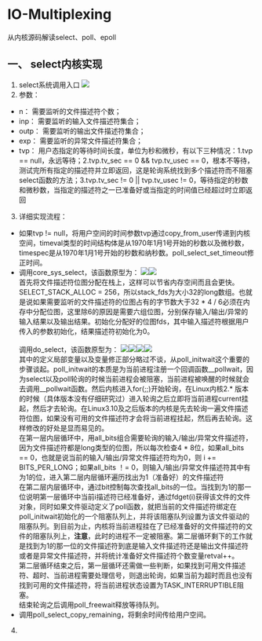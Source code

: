# IO-Multiplexing
从内核源码解读select、poll、epoll
## 一、 select内核实现
1. select系统调用入口
![](select/1.jpg)
2. 参数：
 - n： 需要监听的文件描述符个数；
 - inp： 需要监听的输入文件描述符集合；
 - outp： 需要监听的输出文件描述符集合；
 - exp： 需要监听的异常文件描述符集合；
 - tvp： 用户态指定的等待时间长度，单位为秒和微秒，有以下三种情况：1.tvp == null，永远等待；2.tvp.tv_sec == 0 && tvp.tv_usec == 0，根本不等待，测试完所有指定的描述符并立即返回，这是轮询系统找到多个描述符而不阻塞select函数的方法；3.tvp.tv_sec != 0 || tvp.tv_usec != 0，等待指定的秒数和微秒数，当指定的描述符之一已准备好或当指定的时间值已经超过时立即返回
3. 详细实现流程：
 - 如果tvp != null，将用户空间的时间参数tvp通过copy_from_user传递到内核空间，timeval类型的时间结构体是从1970年1月1号开始的秒数以及微秒数，timespec是从1970年1月1号开始的秒数和纳秒数。poll_select_set_timeout修正时间。
 - 调用core_sys_select，该函数原型为：
 ![](select/2.jpg)![](select/3.jpg)<br/>
 首先将文件描述符位图分配在栈上，这样可以节省内存空间而且会更快。SELECT_STACK_ALLOC = 256，所以stack_fds为大小32的long数组。也就是说如果需要监听的文件描述符的位图占有的字节数大于32 * 4 / 6必须在内存中分配位图，这里除6的原因是需要六组位图，分别保存输入/输出/异常的输入结果以及输出结果。初始化分配好的位图fds，其中输入描述符根据用户传入的参数初始化，结果描述符初始化为0。<br/><br/>
 调用do_select，该函数原型为：
 ![](select/4.jpg)![](select/5.jpg)![](select/6.jpg)![](select/7.jpg)<br/>
 其中的定义局部变量以及变量修正部分略过不谈，从poll_initwait这个重要的步骤谈起。poll_initwait的本质是为当前进程注册一个回调函数__pollwait，因为select以及poll轮询的时候当前进程会被阻塞，当前进程被唤醒的时候就会去调用__pollwait函数。然后内核进入for(;;)开始轮询，在Linux内核2.* 版本的时候（具体版本没有仔细研究过）进入轮询之后立即将当前进程current挂起，然后才去轮询。在Linux3.10及之后版本的内核是先去轮询一遍文件描述符位图，如果没有可用的文件描述符才会将当前进程挂起，然后再去轮询。这样修改的好处是显而易见的。<br/>
 在第一层内层循环中，用all_bits组合需要轮询的输入/输出/异常文件描述符，因为文件描述符都是long类型的位图，所以每次检查4 * 8位，如果all_bits == 0，也就是说当前的输入/输出/异常文件描述符均为0，则 i += BITS_PER_LONG；如果all_bits ！= 0，则输入/输出/异常文件描述符其中有为1的位，进入第二层内层循环遍历找出为1（准备好）的文件描述符<br/>
 在第二层内层循环中，通过bit控制每次查找all_bits的一位。当找到为1的那一位说明第一层循环中当前i描述符已经准备好，通过fdget(i)获得该文件的文件对象，同时如果文件驱动定义了poll函数，就把当前的文件描述符绑定在poll_initwait初始化的一个阻塞队列上，并将该阻塞队列设置为该文件驱动的阻塞队列。到目前为止，内核将当前进程挂在了已经准备好的文件描述符的文件的阻塞队列上，**注意**，此时的进程不一定被阻塞。第二层循环剩下的工作就是找到为1的那一位的文件描述符到底是输入文件描述符还是输出文件描述符或者是异常文件描述符，并将统计准备好文件描述符个数变量retval++。<br/>
 第二层循环结束之后，第一层循环还需做一些判断，如果找到可用文件描述符、超时、当前进程需要处理信号，则退出轮询，如果当前为超时而且也没有找到可用的文件描述符，将当前进程状态设置为TASK_INTERRUPTIBLE阻塞。<br/>
 结束轮询之后调用poll_freewait释放等待队列。
 - 调用poll_select_copy_remaining，将剩余时间传给用户空间。
4. 